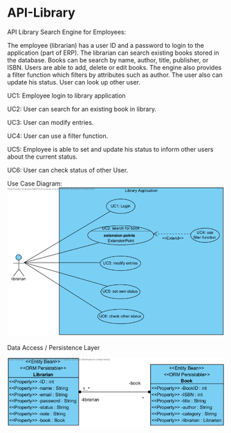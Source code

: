 # API-Library
API Library Search Engine for Employees:

The employee (librarian) has a user ID and a password to login to the application (part of ERP). The
librarian can search existing books stored in the database. Books can be search by name, author, title,
publisher, or ISBN. Users are able to add, delete or edit books. The engine also provides a 
filter function which filters by attributes such as author. The user also can update his status. 
User can look up other user.

UC1: Employee login to library application 

UC2: User can search for an existing book in library.

UC3: User can modify entries. 

UC4: User can use a filter function.

UC5: Employee is able to set and update his status to inform other users about the current status.

UC6: User can check status of other User. 

Use Case Diagram: 
![alt text](images/Library%20Use%20Case%20Diagram.png)


Data Access / Persistence Layer

![alt text](images/domainclassdiagram.png)
